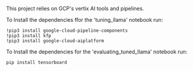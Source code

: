 This project relies on GCP's vertix AI tools and pipelines.

To Install the dependencies ffor the 'tuning_llama' notebook run:
```
!pip3 install google-cloud-pipeline-components
!pip3 install kfp
!pip3 install google-cloud-aiplatform
```

To Install the dependencies for the 'evaluating_tuned_llama' notebook run:

```
pip install tensorboard
```
